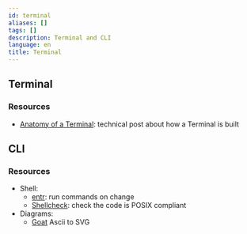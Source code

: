 ```yaml
---
id: terminal
aliases: []
tags: []
description: Terminal and CLI
language: en
title: Terminal
---
```


## Terminal

### Resources

- [Anatomy of a Terminal](https://poor.dev/blog/terminal-anatomy/): technical post about how a Terminal is built

## CLI

### Resources

- Shell:
    - [entr](https://eradman.com/entrproject/): run commands on change
    - [Shellcheck](https://www.shellcheck.net/): check the code is POSIX compliant
- Diagrams:
    - [Goat](https://github.com/blampe/goat#readme) Ascii to SVG 


